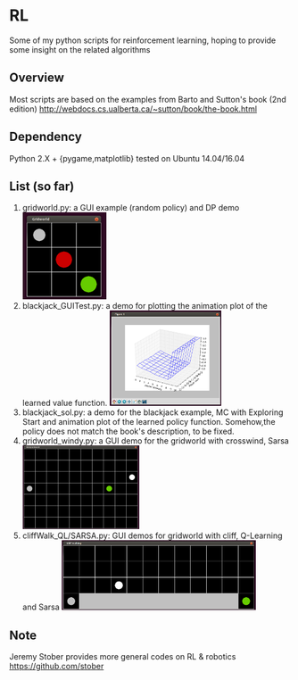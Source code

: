 # RL
Some of my python scripts for reinforcement learning, hoping to provide some insight on the related algorithms

## Overview
Most scripts are based on the examples from Barto and Sutton's book (2nd edition) http://webdocs.cs.ualberta.ca/~sutton/book/the-book.html

## Dependency
Python 2.X + {pygame,matplotlib} tested on Ubuntu 14.04/16.04

## List (so far)
1. gridworld.py: a GUI example (random policy) and DP demo                               
![alt text](https://github.com/wenbinli/rl/raw/master/screenshot/gridworld.png)
2. blackjack_GUITest.py: a demo for plotting the animation plot of the learned value function.
![alt text](https://github.com/wenbinli/rl/raw/master/screenshot/blackjack_gui.png)
2. blackjack_sol.py: a demo for the blackjack example, MC with Exploring Start and animation plot of the learned policy function. Somehow,the policy does not match the book's description, to be fixed.
3. gridworld_windy.py: a GUI demo for the gridworld with crosswind, Sarsa                   
![alt text](https://github.com/wenbinli/rl/raw/master/screenshot/gridworld_windy.png)
4. cliffWalk_QL/SARSA.py: GUI demos for gridworld with cliff, Q-Learning and Sarsa
![alt text](https://github.com/wenbinli/rl/raw/master/screenshot/cliff_walking.png)

## Note
Jeremy Stober provides more general codes on RL & robotics https://github.com/stober

